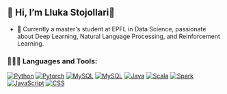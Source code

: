 ## 👋 Hi, I’m Lluka Stojollari👋
- 👀 Currently a master's student at EPFL in Data Science, passionate about Deep Learning, Natural Language Processing, and Reinforcement Learning.

### 👨🏼‍💻 Languages and Tools:

<p>
  <a href="https://github.com/search?q=user%3ADenverCoder1+language%3Apython"><img alt="Python" src="https://img.shields.io/badge/Python-14354C.svg?logo=python&logoColor=white&color=blue"></a>
<a href="https://github.com/search?q=user%3ADenverCoder1+language%3Ahtml"><img alt="Pytorch" src="https://img.shields.io/badge/Pytorch-EE4C2C.svg?logo=pytorch&logoColor=white&color=red"></a>
<a href="https://github.com/search?q=user%3ADenverCoder1+language%typescript"><img alt="MySQL" src="https://img.shields.io/badge/numpy-F7DF1E.svg?logo=numpy&logoColor=white&color=green"></a>
<a href="https://github.com/search?q=user%3ADenverCoder1+language%typescript"><img alt="MySQL" src="https://img.shields.io/badge/MySQL-F7DF1E.svg?logo=sql&logoColor=white&color=yellow"></a>
<a href="https://github.com/search?q=user%3ADenverCoder1+language%3Ascala"><img alt="Java" src="https://img.shields.io/badge/Java-ED8B00.svg?logo=Java&logoColor=white&color=blue"></a>
<a href="https://github.com/search?q=user%3ADenverCoder1+language%3Ascala"><img alt="Scala" src="https://img.shields.io/badge/Scala-1572B6.svg?logo=Scala&logoColor=white&color=red"></a>
<a href="https://github.com/search?q=user%3ADenverCoder1+language%3Ajavascript"><img alt="Spark" src="https://img.shields.io/badge/Spark-E25A1C.svg?logo=apachespark&logoColor=white&color=blueviolet"></a>
<a href="https://github.com/search?q=user%3ADenverCoder1+language%3Ajavascript"><img alt="JavaScript" src="https://img.shields.io/badge/JavaScript-F7DF1E.svg?logo=javascript&logoColor=white&color=yellow"></a>
<a href="https://github.com/search?q=user%3ADenverCoder1+language%3Acss"><img alt="CSS" src="https://img.shields.io/badge/CSS-1572B6.svg?logo=css3&logoColor=white&color=green"></a>

</p>
